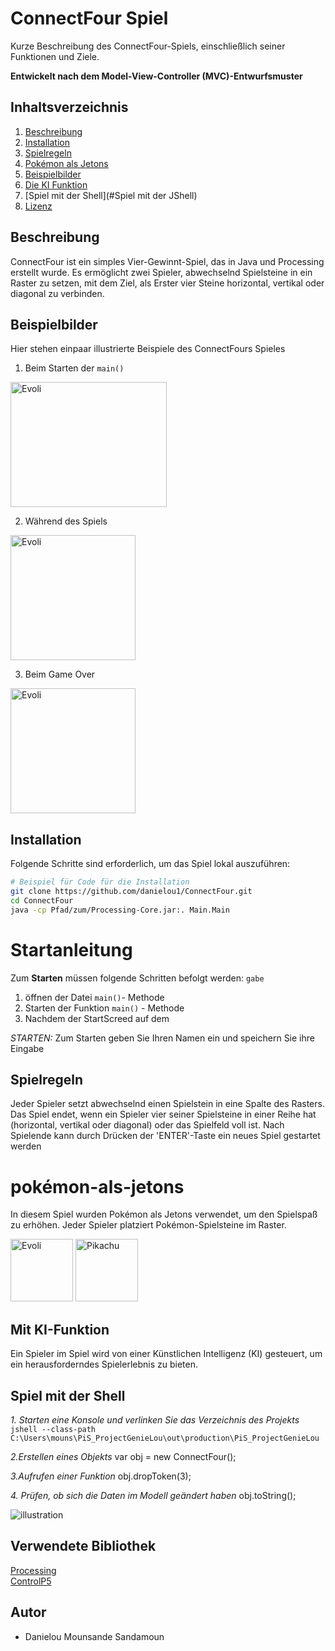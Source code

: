 # ConnectFour Spiel

Kurze Beschreibung des ConnectFour-Spiels, einschließlich seiner Funktionen und Ziele.

**Entwickelt nach dem Model-View-Controller (MVC)-Entwurfsmuster**

## Inhaltsverzeichnis

1. [Beschreibung](#beschreibung)
2. [Installation](#installation)
3. [Spielregeln](#spielregeln)
4. [Pokémon als Jetons](#pokémon-als-jetons)
5. [Beispielbilder](#beispielbilder)
6. [Die KI Funktion](#mit-ki-funktion)
7. [Spiel mit der Shell](#Spiel mit der JShell)
8. [Lizenz](#autor)

## Beschreibung

ConnectFour ist ein simples Vier-Gewinnt-Spiel, das in Java und Processing erstellt wurde. Es ermöglicht zwei Spieler, abwechselnd Spielsteine in ein Raster zu setzen, mit dem Ziel, als Erster vier Steine horizontal, vertikal oder diagonal zu verbinden.


## Beispielbilder
Hier stehen einpaar illustrierte Beispiele des ConnectFours Spieles
1. Beim Starten der `main()` 


<img src="C:\Users\mouns\PiS_ProjectGenieLou\PiS_Project\images\start.png" alt="Evoli" width="250" height="200">

2. Während des Spiels

<img src="C:\Users\mouns\PiS_ProjectGenieLou\PiS_Project\images\spiel.png" alt="Evoli" width="200" height="200">

3. Beim Game Over

<img src="C:\Users\mouns\PiS_ProjectGenieLou\PiS_Project\images\GameOver.png" alt="Evoli" width="200" height="200">



## Installation

Folgende Schritte sind erforderlich, um das Spiel lokal auszuführen:

```bash
# Beispiel für Code für die Installation
git clone https://github.com/danielou1/ConnectFour.git
cd ConnectFour
java -cp Pfad/zum/Processing-Core.jar:. Main.Main
```
# Startanleitung
Zum **Starten** müssen folgende Schritten befolgt werden:
`gabe`
1. öffnen der Datei  `main()`- Methode
2. Starten der Funktion `main()` - Methode
3. Nachdem der StartScreed auf dem

*STARTEN:* Zum Starten geben Sie Ihren Namen ein und speichern Sie ihre Eingabe

## Spielregeln
Jeder Spieler setzt abwechselnd einen Spielstein in eine Spalte des Rasters.
Das Spiel endet, wenn ein Spieler vier seiner Spielsteine in einer Reihe hat (horizontal, vertikal oder diagonal) oder das Spielfeld voll ist.
Nach Spielende kann durch Drücken der 'ENTER'-Taste ein neues Spiel gestartet werden

# pokémon-als-jetons
In diesem Spiel wurden Pokémon als Jetons verwendet, um den Spielspaß zu erhöhen. Jeder Spieler platziert Pokémon-Spielsteine im Raster.

<img src="C:\Users\mouns\PiS_ProjectGenieLou\PiS_Project\images\EvoliObese.jpeg" alt="Evoli" width="100" height="100">
<img src="C:\Users\mouns\PiS_ProjectGenieLou\PiS_Project\images\PikachuObese.jpeg" alt="Pikachu" width="100" height="100">


## Mit KI-Funktion
Ein Spieler im Spiel wird von einer Künstlichen Intelligenz (KI) gesteuert, um ein herausforderndes Spielerlebnis zu bieten.

## Spiel mit der Shell
*1. Starten eine Konsole und verlinken Sie das Verzeichnis des Projekts*
` jshell --class-path C:\Users\mouns\PiS_ProjectGenieLou\out\production\PiS_ProjectGenieLou`


*2.Erstellen eines Objekts*
var obj = new ConnectFour();

*3.Aufrufen einer Funktion*
obj.dropToken(3);

*4. Prüfen, ob sich die Daten im Modell geändert haben*
obj.toString();

![illustration](C:\Users\mouns\PiS_ProjectGenieLou\PiS_Project\images\jshellTest.png)
## Verwendete Bibliothek
<a href="https://processing.org/"> Processing </a><br>
<a href="http://www.sojamo.de/libraries/controlP5"> ControlP5 </a><br>


## Autor

- Danielou Mounsande Sandamoun
